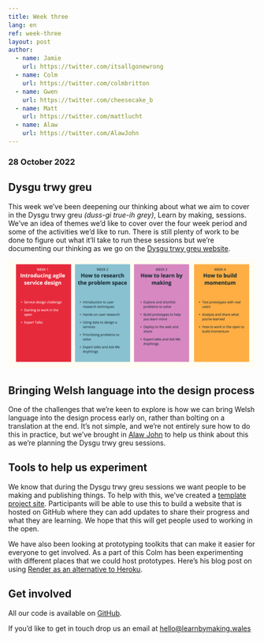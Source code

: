 ```yaml
---
title: Week three
lang: en
ref: week-three
layout: post
author:
  - name: Jamie
    url: https://twitter.com/itsallgonewrong
  - name: Colm
    url: https://twitter.com/colmbritton
  - name: Gwen
    url: https://twitter.com/cheesecake_b
  - name: Matt
    url: https://twitter.com/mattlucht
  - name: Alaw
    url: https://twitter.com/AlawJohn
---
```


### 28 October 2022

## Dysgu trwy greu

This week we’ve been deepening our thinking about what we aim to cover in the Dysgu trwy greu *(duss-gi true-ih grey)*, Learn by making, sessions. We’ve an idea of themes we’d like to cover over the four week period and some of the activities we’d like to run. There is still plenty of work to be done to figure out what it’ll take to run these sessions but we’re documenting our thinking as we go on the [Dysgu trwy greu website](http://learnbymaking.wales/en/the-labs/).

![A diagram showing our early thoughts of the week by week themes and activities](/assets/images/weekly-themes.jpg)

## Bringing Welsh language into the design process
One of the challenges that we’re keen to explore is how we can bring Welsh language into the design process early on, rather than bolting on a translation at the end. It’s not simple, and we’re not entirely sure how to do this in practice, but we’ve brought in [Alaw John](https://twitter.com/alawjohn) to help us think about this as we’re planning the Dysgu trwy greu sessions.

## Tools to help us experiment

We know that during the Dysgu trwy greu sessions we want people to be making and publishing things. To help with this, we’ve created a [template project site](https://github.com/learnbymakingwales/project-site-template). Participants will be able to use this to build a website that is hosted on GitHub where they can add updates to share their progress and what they are learning. We hope that this will get people used to working in the open.

We have also been looking at prototyping toolkits that can make it easier for everyone to get involved. As a part of this Colm has been experimenting with different places that we could host prototypes. Here’s his blog post on using [Render as an alternative to Heroku](https://colmjude.com/blog/move-python-prototypes-from-heroku-to-render).

## Get involved

All our code is available on [GitHub](https://github.com/orgs/learnbymakingwales/repositories).

If you’d like to get in touch drop us an email at [hello@learnbymaking.wales](hello@learnbymaking.wales)
